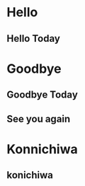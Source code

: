 # Hello

## Hello Today

# Goodbye

## Goodbye Today

## See you again

# Konnichiwa

## konichiwa

